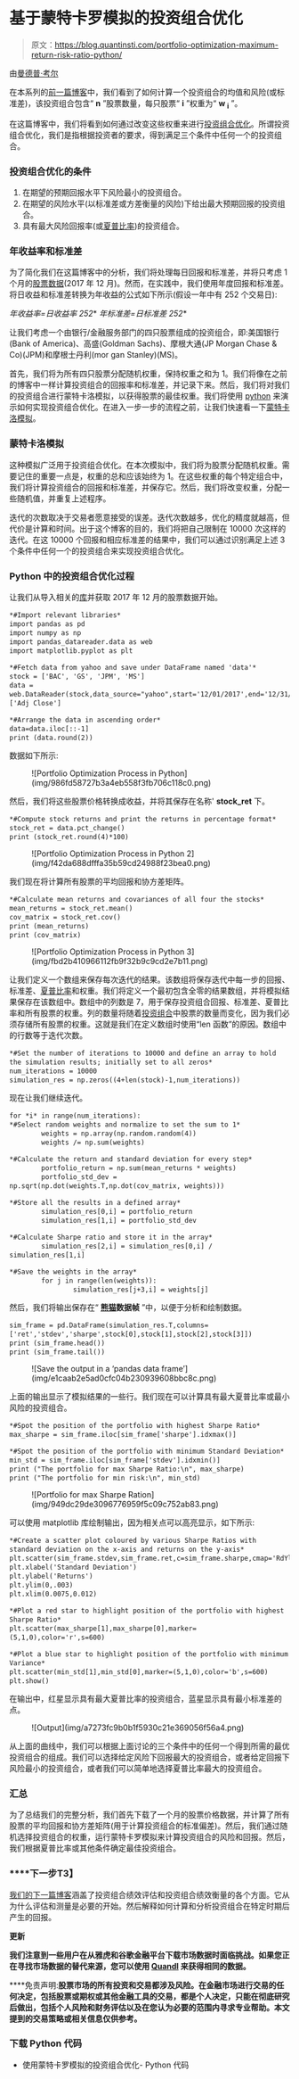 # 基于蒙特卡罗模拟的投资组合优化

> 原文：<https://blog.quantinsti.com/portfolio-optimization-maximum-return-risk-ratio-python/>

由[曼德普·考尔](https://www.linkedin.com/in/mandeep-kaur-6b5313104/)

在本系列的[前一篇博客](/portfolio-analysis-calculating-risk-returns/)中，我们看到了如何计算一个投资组合的均值和风险(或标准差)，该投资组合包含“ **n** ”股票数量，每只股票“ **i** ”权重为“ **w <sub>i</sub>** ”。

在这篇博客中，我们将看到如何通过改变这些权重来进行[投资组合优化](/portfolio-optimization-methods/)。所谓投资组合优化，我们是指根据投资者的要求，得到满足三个条件中任何一个的投资组合。

### ****投资组合优化的条件****

1.  在期望的预期回报水平下风险最小的投资组合。
2.  在期望的风险水平(以标准差或方差衡量的风险)下给出最大预期回报的投资组合。
3.  具有最大风险回报率(或[夏普比率](/sharpe-ratio-applications-algorithmic-trading/))的投资组合。

### ****年收益率和标准差****

为了简化我们在这篇博客中的分析，我们将处理每日回报和标准差，并将只考虑 1 个月的[股票数据](/basic-operations-stock-data-using-python/)(2017 年 12 月)。然而，在实践中，我们使用年度回报和标准差。将日收益和标准差转换为年收益的公式如下所示(假设一年中有 252 个交易日):

**年收益率=日收益率* 252** **年标准差=日标准差* 252**

让我们考虑一个由银行/金融服务部门的四只股票组成的投资组合，即:美国银行(Bank of America)、高盛(Goldman Sachs)、摩根大通(JP Morgan Chase & Co)(JPM)和摩根士丹利(mor gan Stanley)(MS)。

首先，我们将为所有四只股票分配随机权重，保持权重之和为 1。我们将像在之前的博客中一样计算投资组合的回报率和标准差，并记录下来。然后，我们将对我们的投资组合进行蒙特卡洛模拟，以获得股票的最佳权重。我们将使用 [python](/python-trading/) 来演示如何实现投资组合优化。在进入一步一步的流程之前，让我们快速看一下[蒙特卡洛模拟](/monte-carlo-simulation/)。

### ****蒙特卡洛模拟****

这种模拟广泛用于投资组合优化。在本次模拟中，我们将为股票分配随机权重。需要记住的重要一点是，权重的总和应该始终为 1。在这些权重的每个特定组合中，我们将计算投资组合的回报和标准差，并保存它。然后，我们将改变权重，分配一些随机值，并重复上述程序。

迭代的次数取决于交易者愿意接受的误差。迭代次数越多，优化的精度就越高，但代价是计算和时间。出于这个博客的目的，我们将把自己限制在 10000 次这样的迭代。在这 10000 个回报和相应标准差的结果中，我们可以通过识别满足上述 3 个条件中任何一个的投资组合来实现投资组合优化。

### ****Python 中的投资组合优化过程****

让我们从导入相关的[库](/python-trading-library/)并获取 2017 年 12 月的股票数据开始。

```
*#Import relevant libraries*
import pandas as pd
import numpy as np
import pandas_datareader.data as web
import matplotlib.pyplot as plt
```

```
*#Fetch data from yahoo and save under DataFrame named 'data'*
stock = ['BAC', 'GS', 'JPM', 'MS']
data = web.DataReader(stock,data_source="yahoo",start='12/01/2017',end='12/31/2017')['Adj Close']
```

```
*#Arrange the data in ascending order*
data=data.iloc[::-1]
print (data.round(2))
```

数据如下所示:

<figure class="kg-card kg-image-card">![Portfolio Optimization Process in Python](img/986fd58727b3a4eb558f3fb706c118c0.png)</figure>

然后，我们将这些股票价格转换成收益，并将其保存在名称' **stock_ret** 下。

```
*#Compute stock returns and print the returns in percentage format*
stock_ret = data.pct_change()
print (stock_ret.round(4)*100)
```

<figure class="kg-card kg-image-card">![Portfolio Optimization Process in Python 2](img/f42da688dfffa35b59cd24988f23bea0.png)</figure>

我们现在将计算所有股票的平均回报和协方差矩阵。

```
*#Calculate mean returns and covariances of all four the stocks*
mean_returns = stock_ret.mean()
cov_matrix = stock_ret.cov()
print (mean_returns)
print (cov_matrix)
```

<figure class="kg-card kg-image-card">![Portfolio Optimization Process in Python 3](img/fbd2b410966112fb9f32b9c9cd2e7b11.png)</figure>

让我们定义一个数组来保存每次迭代的结果。该数组将保存迭代中每一步的回报、标准差、[夏普比率](/sharpe-ratio-applications-algorithmic-trading/)和权重。我们将定义一个最初包含全零的结果数组，并将模拟结果保存在该数组中。数组中的列数是 7，用于保存投资组合回报、标准差、夏普比率和所有股票的权重。列的数量将随着[投资组合](/controlling-intraday-risk-profile-10-jan-2017/)中股票的数量而变化，因为我们必须存储所有股票的权重。这就是我们在定义数组时使用“len 函数”的原因。数组中的行数等于迭代次数。

```
*#Set the number of iterations to 10000 and define an array to hold the simulation results; initially set to all zeros*
num_iterations = 10000
simulation_res = np.zeros((4+len(stock)-1,num_iterations))
```

现在让我们继续迭代。

```
for *i* in range(num_iterations):
*#Select random weights and normalize to set the sum to 1*
        weights = np.array(np.random.random(4))
        weights /= np.sum(weights)
```

```
*#Calculate the return and standard deviation for every step*
        portfolio_return = np.sum(mean_returns * weights)
        portfolio_std_dev = np.sqrt(np.dot(weights.T,np.dot(cov_matrix, weights)))
```

```
*#Store all the results in a defined array*
        simulation_res[0,i] = portfolio_return
        simulation_res[1,i] = portfolio_std_dev
```

```
*#Calculate Sharpe ratio and store it in the array*
        simulation_res[2,i] = simulation_res[0,i] / simulation_res[1,i]
```

```
*#Save the weights in the array*
        for j in range(len(weights)):
                simulation_res[j+3,i] = weights[j]
```

然后，我们将输出保存在“ **[熊猫](/tick-tick-ohlc-data-pandas-tutorial/)数据帧** ”中，以便于分析和绘制数据。

```
sim_frame = pd.DataFrame(simulation_res.T,columns=['ret','stdev','sharpe',stock[0],stock[1],stock[2],stock[3]])
print (sim_frame.head())
print (sim_frame.tail())
```

<figure class="kg-card kg-image-card">![Save the output in a ‘pandas data frame’](img/e1caab2e5ad0cfc04b230939608bbc8c.png)</figure>

上面的输出显示了模拟结果的一些行。我们现在可以计算具有最大夏普比率或最小风险的投资组合。

```
*#Spot the position of the portfolio with highest Sharpe Ratio*
max_sharpe = sim_frame.iloc[sim_frame['sharpe'].idxmax()]
```

```
*#Spot the position of the portfolio with minimum Standard Deviation*
min_std = sim_frame.iloc[sim_frame['stdev'].idxmin()]
print ("The portfolio for max Sharpe Ratio:\n", max_sharpe)
print ("The portfolio for min risk:\n", min_std)
```

<figure class="kg-card kg-image-card">![Portfolio for max Sharpe Ration](img/949dc29de3096776959f5c09c752ab83.png)</figure>

可以使用 matplotlib 库绘制输出，因为相关点可以高亮显示，如下所示:

```
*#Create a scatter plot coloured by various Sharpe Ratios with standard deviation on the x-axis and returns on the y-axis*
plt.scatter(sim_frame.stdev,sim_frame.ret,c=sim_frame.sharpe,cmap='RdYlBu')
plt.xlabel('Standard Deviation')
plt.ylabel('Returns')
plt.ylim(0,.003)
plt.xlim(0.0075,0.012)
```

```
*#Plot a red star to highlight position of the portfolio with highest Sharpe Ratio*
plt.scatter(max_sharpe[1],max_sharpe[0],marker=(5,1,0),color='r',s=600)
```

```
*#Plot a blue star to highlight position of the portfolio with minimum Variance*
plt.scatter(min_std[1],min_std[0],marker=(5,1,0),color='b',s=600)
plt.show()
```

在输出中，红星显示具有最大夏普比率的投资组合，蓝星显示具有最小标准差的点。

<figure class="kg-card kg-image-card">![Output](img/a7273fc9b0b1f5930c21e369056f56a4.png)</figure>

从上面的曲线中，我们可以根据上面讨论的三个条件中的任何一个得到所需的最优投资组合的组成。我们可以选择给定风险下回报最大的投资组合，或者给定回报下风险最小的投资组合，或者我们可以简单地选择夏普比率最大的投资组合。

### ****汇总****

为了总结我们的完整分析，我们首先下载了一个月的股票价格数据，并计算了所有股票的平均回报和协方差矩阵(用于计算投资组合的标准偏差)。然后，我们通过随机选择投资组合的权重，运行蒙特卡罗模拟来计算投资组合的风险和回报。然后，我们根据夏普比率或其他条件确定最佳投资组合。

### ****下一步**T3】**

[我们的下一篇博客](/portfolio-analysis-performance-measurement-evaluation/)涵盖了投资组合绩效评估和投资组合绩效衡量的各个方面。它从为什么评估和测量是必要的开始。然后解释如何计算和分析投资组合在特定时期后产生的回报。

**更新**

**我们注意到一些用户在从雅虎和谷歌金融平台下载市场数据时面临挑战。如果您正在寻找市场数据的替代来源，您可以使用 [Quandl](https://www.quandl.com/) 来获得相同的数据。**

****免责声明:**股票市场的所有投资和交易都涉及风险。在金融市场进行交易的任何决定，包括股票或期权或其他金融工具的交易，都是个人决定，只能在彻底研究后做出，包括个人风险和财务评估以及在您认为必要的范围内寻求专业帮助。本文提到的交易策略或相关信息仅供参考。**

### ****下载 Python 代码****

*   使用蒙特卡罗模拟的投资组合优化- Python 代码
